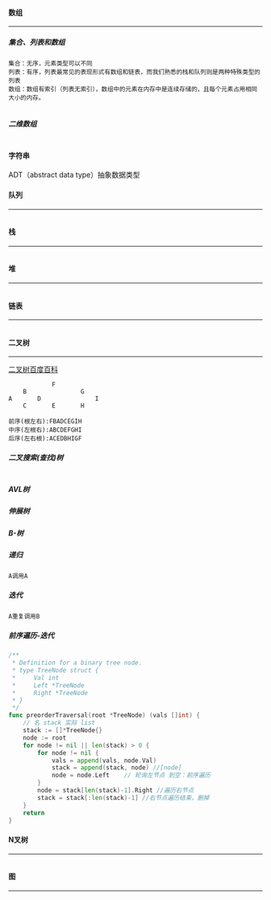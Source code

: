 #### 数组

---

##### 集合、列表和数组

```
集合：无序，元素类型可以不同
列表：有序，列表最常见的表现形式有数组和链表，而我们熟悉的栈和队列则是两种特殊类型的列表
数组：数组有索引（列表无索引），数组中的元素在内存中是连续存储的，且每个元素占用相同大小的内存。
```



```

```

##### 二维数组

```

```

#### 字符串

ADT（abstract data type）抽象数据类型

#### 队列

---

```

```

#### 栈

---

```

```

#### 堆

---

```

```

#### 链表

---

```

```

#### 二叉树

---

[二叉树百度百科](https://baike.baidu.com/item/%E4%BA%8C%E5%8F%89%E6%A0%91/1602879?fr=aladdin)

```
			F
	B				G
A		D				I
	C		E		H

前序(根左右):FBADCEGIH
中序(左根右):ABCDEFGHI
后序(左右根):ACEDBHIGF

```

##### 二叉搜索(查找)树

```

```

##### AVL树

##### 伸展树

##### B-树



##### 递归

```
A调用A
```

##### 迭代

```
A重复调用B
```

##### 前序遍历-迭代

```go
/**
 * Definition for a binary tree node.
 * type TreeNode struct {
 *     Val int
 *     Left *TreeNode
 *     Right *TreeNode
 * }
 */
func preorderTraversal(root *TreeNode) (vals []int) {
    // 名 stack 实际 list
    stack := []*TreeNode{}
    node := root
    for node != nil || len(stack) > 0 {
        for node != nil {
            vals = append(vals, node.Val)
            stack = append(stack, node) //[node]
            node = node.Left    // 轮询左节点 到空：前序遍历
        }
        node = stack[len(stack)-1].Right //遍历右节点
        stack = stack[:len(stack)-1] //右节点遍历结束，删掉
    }
    return
}
```



#### N叉树

---

```

```

#### 图

---

```

```
